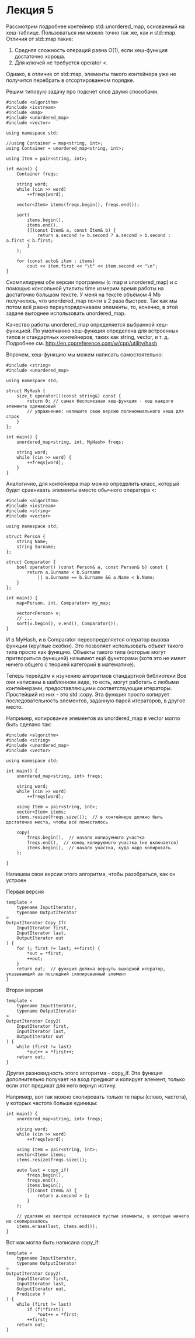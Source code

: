 # Лекция 5

Рассмотрим подробнее контейнер std::unordered_map, основанный на хеш-таблице.
Пользоваться им можно точно так же, как и std::map.
Отличия от std::map такие:

1. Средняя сложность операций равна O(1), если хеш-функция достаточно хороша.
2. Для ключей не требуется operator <.

Однако, в отличие от std::map, элементы такого контейнера уже не получится перебрать в отсортированном порядке.

Решим типовую задачу про подсчет слов двумя способами.


    #include <algorithm>
    #include <iostream>
    #include <map>
    #include <unordered_map>
    #include <vector>

    using namespace std;

    //using Container = map<string, int>;
    using Container = unordered_map<string, int>;

    using Item = pair<string, int>;

    int main() {
        Container freqs;

        string word;
        while (cin >> word)
            ++freqs[word];

        vector<Item> items(freqs.begin(), freqs.end());

        sort(
            items.begin(),
            items.end(),
            [](const Item& a, const Item& b) {
                return a.second != b.second ? a.second > b.second : a.first < b.first;
            }
        );

        for (const auto& item : items)
            cout << item.first << "\t" << item.second << "\n";
    }


Скомпилируем обе версии программы (с map и unordered_map) и с помощью консольной утилиты time
измерим время работы на достаточно большом тексте.
У меня на тексте объёмом 4 Мb получилось, что unordered_map почти в 2 раза быстрее.
Так как мы потом всё равно переупорядочиваем элементы, то, конечно, в этой задаче выгоднее использовать unordered_map.

Качество работы unordered_map определяется выбранной хеш-функцией.
По умолчанию хеш-функция определена для встроенных типов и стандартных контейнеров,
таких как string, vector, и т. д.
Подробнее см. http://en.cppreference.com/w/cpp/utility/hash

Впрочем, хеш-функцию мы можем написать самостоятельно:

    #include <string>
    #include <unordered_map>

    using namespace std;

    struct MyHash {
        size_t operator()(const string&) const {
            return 0; // самая бесполезная хеш-функция - хеш каждого элемента одинаковый
            // упражнение: напишите свою версию полиномиального хеша для строк
        }
    };

    int main() {
        unordered_map<string, int, MyHash> freqs;

        string word;
        while (cin >> word) {
            ++freqs[word];
        }
    }


Аналогично, для контейнера map можно определить класс, который будет сравнивать элементы
вместо обычного оператора <:

    #include <algorithm>
    #include <iostream>
    #include <string>
    #include <vector>

    using namespace std;

    struct Person {
        string Name;
        string Surname;
    };

    struct Comparator {
        bool operator() (const Person& a, const Person& b) const {
            return a.Surname < b.Surname
                || a.Surname == b.Surname && a.Name < b.Name;
        }
    };

    int main() {
        map<Person, int, Comparator> my_map;

        vector<Person> v;
        // ...
        sort(v.begin(), v.end(), Comparator());
    }

И в MyHash, и в Comparator переопределяется оператор вызова функции (круглые скобки).
Это позволяет использовать объект такого типа просто как функцию.
Объекты такого типа (которые могут притвориться функцией) называют ещё функторами
(хотя это не имеет ничего общего с теорией категорий в математике).


Теперь перейдём к изучению алгоритмов стандартной библиотеки
Все они написаны в шаблонном виде, то есть, могут работать с любыми контейнерами,
предоставляющими соответствующие итераторы.
Простейший из них - это std::copy.
Эта функция просто копирует последовательность элементов, заданную парой итераторов, в другое место.

Например, копирование элементов из unordered_map в vector могло быть сделано так:

    #include <algorithm>
    #include <string>
    #include <unordered_map>
    #include <vector>

    using namespace std;

    int main() {
        unordered_map<string, int> freqs;

        string word;
        while (cin >> word)
            ++freqs[word];

        using Item = pair<string, int>;
        vector<Item> items;
        items.resize(freqs.size());  // в контейнере должно быть достаточно места, чтобы всё поместилось

        copy(
            freqs.begin(),  // начало копируемого участка 
            freqs.end(),  // конец копируемого участка (не включается)
            items.begin(),  // начало участка, куда надо копировать
        );

    }


Напишем свои версии этого алгоритма, чтобы разобраться, как он устроен

Первая версия

    template <
        typename InputIterator,
        typename OutputIterator
    >
    OutputIterator Copy_If(
        InputIterator first,
        InputIterator last,
        OutputIterator out
    ) {
        for (; first != last; ++first) {
            *out = *first;
            ++out;
        }
        return out;  // функция должна вернуть выходной итератор, указывающий за последний скопированный элемент
    }

Вторая версия

    template <
        typename InputIterator,
        typename OutputIterator
    >
    OutputIterator Copy2(
        InputIterator first,
        InputIterator last,
        OutputIterator out
    ) {
        while (first != last)
            *out++ = *first++;
        return out;
    }


Другая разновидность этого алгоритма - copy_if.
Эта функция дополнительно получает на вход предикат
и копирует элемент, только если этот предикат для него вернул истину.

Например, вот так можно скопировать только те пары (слово, частота), у которых частота больше единицы:

    int main() {
        unordered_map<string, int> freqs;

        string word;
        while (cin >> word)
            ++freqs[word];

        using Item = pair<string, int>;
        vector<Item> items;
        items.resize(freqs.size());

        auto last = copy_if(
            freqs.begin(),
            freqs.end(),
            items.begin(),
            [](const Item& a) {
                return a.second > 1;
            }
        );

        // удаляем из вектора оставшиеся пустые элементы, в которые ничего не скопировалось
        items.erase(last, items.end());
    }

Вот как могла быть написана copy_if:

    template <
        typename InputIterator,
        typename OutputIterator
    >
    OutputIterator Copy2(
        InputIterator first,
        InputIterator last,
        OutputIterator out,
        Predicate f
    ) {
        while (first != last)
            if (f(*first))
                *out++ = *first;
            ++first;
        return out;
    }
